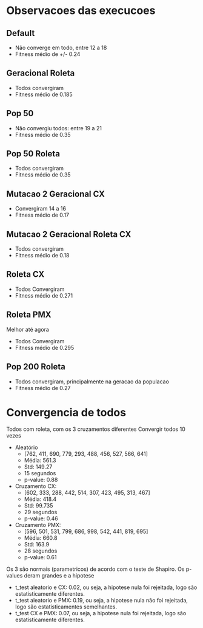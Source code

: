 # Observacoes das execucoes

## Default

* Não converge em todo, entre 12 a 18
* Fitness médio de +/- 0.24

## Geracional Roleta

* Todos convergiram
* Fitness médio de 0.185

## Pop 50

* Não convergiu todos: entre 19 a 21
* Fitness médio de 0.35

## Pop 50 Roleta

* Todos convergiram
* Fitness médio de 0.35

## Mutacao 2 Geracional CX

* Convergiram 14 a 16
* Fitness médio de 0.17

## Mutacao 2 Geracional Roleta CX

* Todos convergiram
* Fitness médio de 0.18

## Roleta CX

* Todos Convergiram
* Fitness médio de 0.271

## Roleta PMX
Melhor até agora
* Todos Convergiram
* Fitness médio de 0.295

## Pop 200 Roleta

* Todos convergiram, principalmente na geracao da populacao
* Fitness médio de 0.27

# Convergencia de todos

Todos com roleta, com os 3 cruzamentos diferentes
Convergir todos 10 vezes

* Aleatório
    * [762, 411, 690, 779, 293, 488, 456, 527, 566, 641]
    * Média: 561.3
    * Std: 149.27
    * 15 segundos
    * p-value: 0.88
* Cruzamento CX:
    * [602, 333, 288, 442, 514, 307, 423, 495, 313, 467]
    * Média: 418.4
    * Std: 99.735
    * 29 segundos
    * p-value: 0.46
* Cruzamento PMX:
    * [596, 501, 531, 799, 686, 998, 542, 441, 819, 695]
    * Média: 660.8
    * Std: 163.9
    * 28 segundos
    * p-value: 0.61

Os 3 são normais (parametricos) de acordo com o teste de Shapiro. Os p-values deram grandes e a hipotese

* t_test aleatorio e CX: 0.02, ou seja, a hipotese nula foi rejeitada, logo são estatisticamente diferentes.
* t_test aleatorio e PMX: 0.19, ou seja, a hipotese nula não foi rejeitada, logo são estatisticamentes semelhantes.
* t_test CX e PMX: 0.07, ou seja, a hipotese nula foi rejeitada, logo são estatisticamente diferentes.

